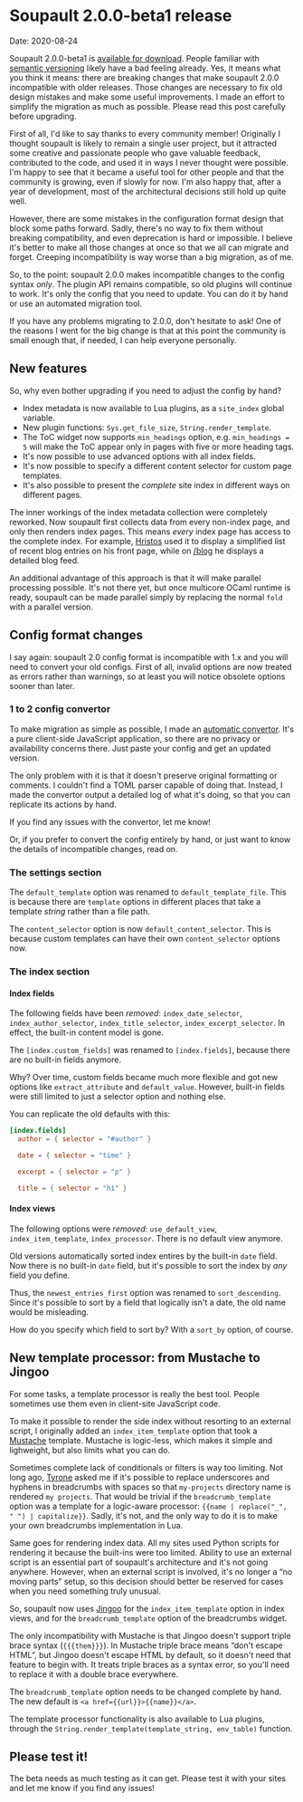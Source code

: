 <h1 id="post-title">Soupault 2.0.0-beta1 release</h1>

<p>Date: <time id="post-date">2020-08-24</time> </p>

<p id="post-excerpt">
Soupault 2.0.0-beta1 is <a href="https://files.baturin.org/software/soupault/2.0.0-beta1/">available for download</a>.
People familiar with <a href="https://semver.org">semantic versioning</a> likely have a bad feeling already.
Yes, it means what you think it means: there are breaking changes that make soupault 2.0.0 incompatible with older releases.
Those changes are necessary to fix old design mistakes and make some useful improvements. I made an effort to simplify the migration
as much as possible. Please read this post carefully before upgrading.
</p>

First of all, I'd like to say thanks to every community member! Originally I thought soupault is likely to remain a single user project,
but it attracted some creative and passionate people who gave valuable feedback, contributed to the code, and used it in ways I never thought
were possible. I'm happy to see that it became a useful tool for other people and that the community is growing, even if slowly for now.
I'm also happy that, after a year of development, most of the architectural decisions still hold up quite well. 

However, there are some mistakes in the configuration format design that block some paths forward. Sadly, there's no way to fix them without
breaking compatibility, and even deprecation is hard or impossible. I believe it's better to make all those changes at once so that we all can
migrate and forget. Creeping incompatibility is way worse than a big migration, as of me.

So, to the point: soupault 2.0.0 makes incompatible changes to the config syntax _only_. The plugin API remains compatible, so old plugins
will continue to work. It's only the config that you need to update. You can do it by hand or use an automated migration tool.

If you have any problems migrating to 2.0.0, don't hesitate to ask! One of the reasons I went for the big change is that at this point
the community is small enough that, if needed, I can help everyone personally.

## New features

So, why even bother upgrading if you need to adjust the config by hand?

* Index metadata is now available to Lua plugins, as a `site_index` global variable.
* New plugin functions: `Sys.get_file_size`, `String.render_template`.
* The ToC widget now supports `min_headings` option, e.g. `min_headings = 5` will make the ToC appear only in pages with five or more heading tags.
* It's now possible to use advanced options with all index fields.
* It's now possible to specify a different content selector for custom page templates.
* It's also possible to present the _complete_ site index in different ways on different pages.

The inner workings of the index metadata collection were completely reworked. Now soupault first collects data from every non-index page,
and only then renders index pages. This means _every_ index page has access to the complete index. For example, [Hristos](https://staging.hristos.lol/)
used it to display a simplified list of recent blog entries on his front page, while on [/blog](https://staging.hristos.lol/blog/) he displays
a detailed blog feed.

An additional advantage of this approach is that it will make parallel processing possible. It's not there yet, but once multicore OCaml runtime
is ready, soupault can be made parallel simply by replacing the normal `fold` with a parallel version.

## Config format changes

I say again: soupault 2.0 config format is incompatible with 1.x and you will need to convert your old configs. First of all, invalid options are now treated as errors
rather than warnings, so at least you will notice obsolete options sooner than later.

### 1 to 2 config convertor

To make migration as simple as possible, I made an [automatic convertor](/1-to-2). It's a pure client-side JavaScript application, so there are
no privacy or availability concerns there. Just paste your config and get an updated version.

The only problem with it is that it doesn't preserve original formatting or comments. I couldn't find a TOML parser capable of doing that.
Instead, I made the convertor output a detailed log of what it's doing, so that you can replicate its actions by hand.

If you find any issues with the convertor, let me know!

Or, if you prefer to convert the config entirely by hand, or just want to know the details of incompatible changes, read on.

### The settings section

The `default_template` option was renamed to `default_template_file`. This is because there are `template` options in different places
that take a template _string_ rather than a file path.

The `content_selector` option is now `default_content_selector`. This is because custom templates can have their own `content_selector`
options now.

### The index section

#### Index fields

The following fields have been *removed*: `index_date_selector`, `index_author_selector`, `index_title_selector`, `index_excerpt_selector`.
In effect, the built-in content model is gone.

The `[index.custom_fields]` was renamed to `[index.fields]`, because there are no built-in fields anymore.

Why? Over time, custom fields became much more flexible and got new options like `extract_attribute` and `default_value`.
However, built-in fields were still limited to just a selector option and nothing else. 

You can replicate the old defaults with this:

```toml
[index.fields]
  author = { selector = "#author" }

  date = { selector = "time" }

  excerpt = { selector = "p" }

  title = { selector = "h1" }
```

#### Index views

The following options were *removed*: `use_default_view`, `index_item_template`, `index_processor`. There is no default view anymore.

Old versions automatically sorted index entires by the built-in `date` field. Now there is no built-in `date` field, but it's possible
to sort the index by _any_ field you define.

Thus, the `newest_entries_first` option was renamed to `sort_descending`. Since it's possible to sort by a field that logically isn't a date,
the old name would be misleading.

How do you specify which field to sort by? With a `sort_by` option, of course.

## New template processor: from Mustache to Jingoo

For some tasks, a template processor is really the best tool. People sometimes use them even in client-site JavaScript code.

To make it possible to render the side index without resorting to an external script, I originally added an `index_item_template`
option that took a [Mustache](https://mustache.github.io/) template. Mustache is logic-less, which makes it simple and lighweight,
but also limits what you can do.

Sometimes complete lack of conditionals or filters is way too limiting. Not long ago, [Tyrone](https://tyrone.zone/) asked me if it's possible to replace
underscores and hyphens in breadcrumbs with spaces so that `my-projects` directory name is rendered `my projects`.
That would be trivial if the `breadcrumb_template` option was a template for a logic-aware processor: `{{name | replace("_", " ") | capitalize}}`.
Sadly, it's not, and the only way to do it is to make your own breadcrumbs implementation in Lua.

Same goes for rendering index data. All my sites used Python scripts for rendering it because the built-ins were too limited. Ability to use an external
script is an essential part of soupault's architecture and it's not going anywhere. However, when an external script is involved, it's no longer a
&ldquo;no moving parts&rdquo; setup, so this decision should better be reserved for cases when you need something truly unusual.

So, soupault now uses [Jingoo](https://github.com/tategakibunko/jingoo) for the `index_item_template` option in index views, and for
the `breadcrumb_template` option of the breadcrumbs widget.

The only incompatibility with Mustache is that Jingoo doesn't support triple brace syntax (`{{{them}}}`). In Mustache triple brace means
&ldquo;don't escape HTML&rdquo;, but Jingoo doesn't escape HTML by default, so it doesn't need that feature to begin with. It treats
triple braces as a syntax error, so you'll need to replace it with a double brace everywhere.

The `breadcrumb_template` option needs to be changed complete by hand. The new default is `<a href={{url}}>{{name}}</a>`.

The template processor functionality is also available to Lua plugins, through the `String.render_template(template_string, env_table)` function.

## Please test it!

The beta needs as much testing as it can get. Please test it with your sites and let me know if you find any issues!
